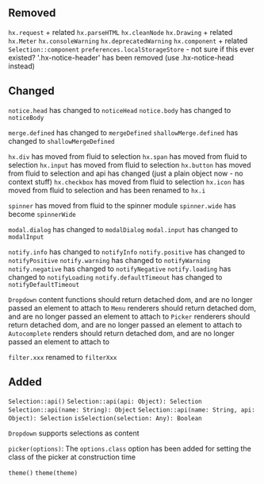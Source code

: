## Removed

`hx.request` + related
`hx.parseHTML`
`hx.cleanNode`
`hx.Drawing` + related
`hx.Meter`
`hx.consoleWarning`
`hx.deprecatedWarning`
`hx.component` + related
`Selection::component`
`preferences.localStorageStore` - not sure if this ever existed?
'.hx-notice-header' has been removed (use .hx-notice-head instead)

## Changed

`notice.head` has changed to `noticeHead`
`notice.body` has changed to `noticeBody`

`merge.defined` has changed to `mergeDefined`
`shallowMerge.defined` has changed to `shallowMergeDefined`

`hx.div` has moved from fluid to selection
`hx.span` has moved from fluid to selection
`hx.input` has moved from fluid to selection
`hx.button` has moved from fluid to selection and api has changed (just a plain object now - no context stuff)
`hx.checkbox` has moved from fluid to selection
`hx.icon` has moved from fluid to selection and has been renamed to `hx.i`

`spinner` has moved from fluid to the spinner module
`spinner.wide` has become `spinnerWide`

`modal.dialog` has changed to `modalDialog`
`modal.input` has changed to `modalInput`

`notify.info` has changed to `notifyInfo`
`notify.positive` has changed to `notifyPositive`
`notify.warning` has changed to `notifyWarning`
`notify.negative` has changed to `notifyNegative`
`notify.loading` has changed to `notifyLoading`
`notify.defaultTimeout` has changed to `notifyDefaultTimeout`

`Dropdown` content functions should return detached dom, and are no longer passed an element to attach to
`Menu` renderers should return detached dom, and are no longer passed an element to attach to
`Picker` renderers should return detached dom, and are no longer passed an element to attach to
`Autocomplete` renders should return detached dom, and are no longer passed an element to attach to

`filter.xxx` renamed to `filterXxx`

## Added

`Selection::api()`
`Selection::api(api: Object): Selection`
`Selection::api(name: String): Object`
`Selection::api(name: String, api: Object): Selection`
`isSelection(selection: Any): Boolean`

`Dropdown` supports selections as content

`picker(options)`: The `options.class` option has been added for setting the class of the picker at construction time

`theme()`
`theme(theme)`
